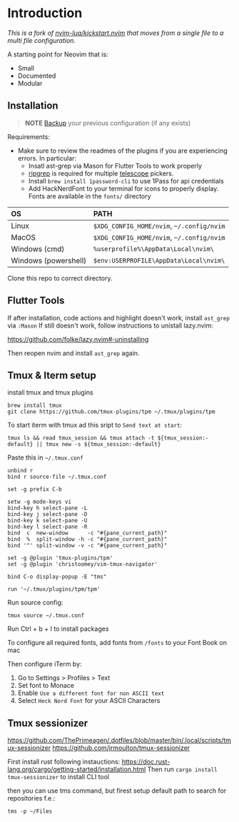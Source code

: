 

# Introduction

*This is a fork of [nvim-lua/kickstart.nvim](https://github.com/nvim-lua/kickstart.nvim) that moves from a single file to a multi file configuration.*

A starting point for Neovim that is:

* Small
* Documented
* Modular

## Installation

> **NOTE** 
> [Backup](#FAQ) your previous configuration (if any exists)

Requirements:
* Make sure to review the readmes of the plugins if you are experiencing errors. In particular:
  * Insatl ast-grep via Mason for Flutter Tools to work properly
  * [ripgrep](https://github.com/BurntSushi/ripgrep#installation) is required for multiple [telescope](https://github.com/nvim-telescope/telescope.nvim#suggested-dependencies) pickers.
  * Install `brew install 1password-cli` to use 1Pass for api credentials
  * Add HackNerdFont to your terminal for icons to properly display. Fonts are available in the `fonts/` directory

| OS | PATH |
| :- | :--- |
| Linux | `$XDG_CONFIG_HOME/nvim`, `~/.config/nvim` |
| MacOS | `$XDG_CONFIG_HOME/nvim`, `~/.config/nvim` |
| Windows (cmd)| `%userprofile%\AppData\Local\nvim\` |
| Windows (powershell)| `$env:USERPROFILE\AppData\Local\nvim\` |


Clone this repo to correct directory.

## Flutter Tools
If after installation, code actions and highlight doesn't work, install `ast_grep` via `:Mason`
If still doesn't work, follow instructions to unistall lazy.nvim:

https://github.com/folke/lazy.nvim#-uninstalling

Then reopen nvim and install `ast_grep` again.


## Tmux & Iterm setup

install tmux and tmux plugins

```
brew install tmux
git clone https://github.com/tmux-plugins/tpm ~/.tmux/plugins/tpm
```

To start iterm with tmux ad this sript to `Send text at start`:

```
tmux ls && read tmux_session && tmux attach -t ${tmux_session:-default} || tmux new -s ${tmux_session:-default}
```

Paste this in `~/.tmux.conf`

```
unbind r
bind r source-file ~/.tmux.conf

set -g prefix C-b

setw -g mode-keys vi
bind-key h select-pane -L
bind-key j select-pane -D
bind-key k select-pane -U
bind-key l select-pane -R
bind  c  new-window      -c "#{pane_current_path}"
bind  %  split-window -h -c "#{pane_current_path}"
bind '"' split-window -v -c "#{pane_current_path}"

set -g @plugin 'tmux-plugins/tpm'
set -g @plugin 'christoomey/vim-tmux-navigator'

bind C-o display-popup -E "tms"

run '~/.tmux/plugins/tpm/tpm'
```

Run source config: 

```
tmux source ~/.tmux.conf
```

Run Ctrl + b + I to install packages

To configure all required fonts, add fonts from `/fonts` to your Font Book on mac

Then configure iTerm by:
1. Go to Settings > Profiles > Text
2. Set font to Monace
3. Enable `Use a different font for non ASCII text`
4. Select `Heck Nord Font` for your ASCII Characters

## Tmux sessionizer

https://github.com/ThePrimeagen/.dotfiles/blob/master/bin/.local/scripts/tmux-sessionizer
https://github.com/jrmoulton/tmux-sessionizer

First install rust following instauctions: https://doc.rust-lang.org/cargo/getting-started/installation.html
Then run `cargo install tmux-sessionizer` to install CLI tool

then you can use tms command, but firest setup default path to search for repositories f.e.:

```
tms -p ~/Files
```

